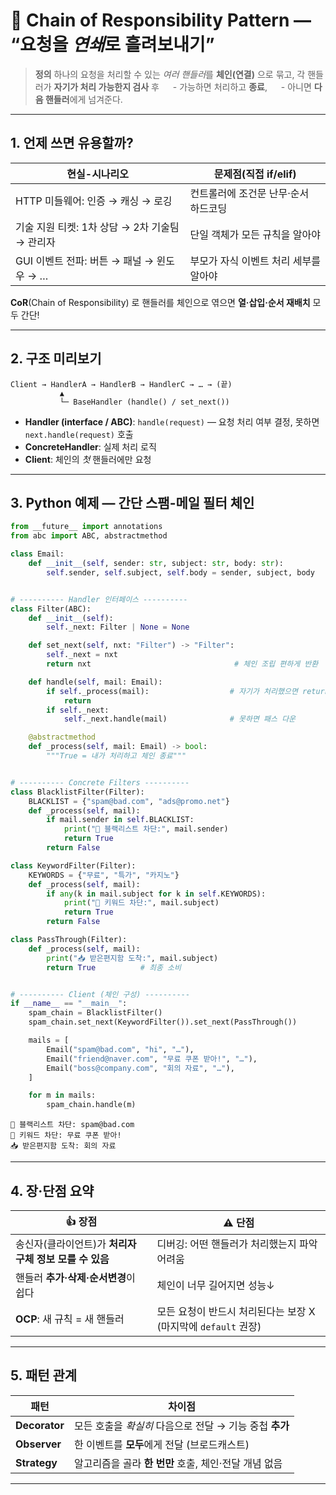 # 🔗 Chain of Responsibility Pattern — “요청을 *연쇄*로 흘려보내기”

> **정의**
> 하나의 요청을 처리할 수 있는 *여러 핸들러*를 **체인(연결)** 으로 묶고,
> 각 핸들러가 **자기가 처리 가능한지 검사** 후
>   - 가능하면 처리하고 **종료**,
>   - 아니면 **다음 핸들러**에게 넘겨준다.

---

## 1. 언제 쓰면 유용할까?

| 현실-시나리오                        | 문제점(직접 if/elif)       |
| ------------------------------ | --------------------- |
| HTTP 미들웨어: 인증 → 캐싱 → 로깅        | 컨트롤러에 조건문 난무·순서 하드코딩  |
| 기술 지원 티켓: 1차 상담 → 2차 기술팀 → 관리자 | 단일 객체가 모든 규칙을 알아야     |
| GUI 이벤트 전파: 버튼 → 패널 → 윈도우 → …  | 부모가 자식 이벤트 처리 세부를 알아야 |

**CoR**(Chain of Responsibility) 로
핸들러를 체인으로 엮으면 **열·삽입·순서 재배치** 모두 간단!

---

## 2. 구조 미리보기

```
Client → HandlerA → HandlerB → HandlerC → … → (끝)
           ▲
           └─ BaseHandler (handle() / set_next())
```

* **Handler (interface / ABC)**:
  `handle(request)` — 요청 처리 여부 결정, 못하면 `next.handle(request)` 호출
* **ConcreteHandler**: 실제 처리 로직
* **Client**: 체인의 *첫* 핸들러에만 요청

---

## 3. Python 예제 — 간단 **스팸-메일 필터** 체인

```python
from __future__ import annotations
from abc import ABC, abstractmethod

class Email:
    def __init__(self, sender: str, subject: str, body: str):
        self.sender, self.subject, self.body = sender, subject, body


# ---------- Handler 인터페이스 ----------
class Filter(ABC):
    def __init__(self):
        self._next: Filter | None = None

    def set_next(self, nxt: "Filter") -> "Filter":
        self._next = nxt
        return nxt                                # 체인 조립 편하게 반환

    def handle(self, mail: Email):
        if self._process(mail):                  # 자기가 처리했으면 return
            return
        if self._next:
            self._next.handle(mail)              # 못하면 패스 다운

    @abstractmethod
    def _process(self, mail: Email) -> bool:
        """True = 내가 처리하고 체인 종료"""


# ---------- Concrete Filters ----------
class BlacklistFilter(Filter):
    BLACKLIST = {"spam@bad.com", "ads@promo.net"}
    def _process(self, mail):
        if mail.sender in self.BLACKLIST:
            print("🚫 블랙리스트 차단:", mail.sender)
            return True
        return False

class KeywordFilter(Filter):
    KEYWORDS = {"무료", "특가", "카지노"}
    def _process(self, mail):
        if any(k in mail.subject for k in self.KEYWORDS):
            print("🔕 키워드 차단:", mail.subject)
            return True
        return False

class PassThrough(Filter):
    def _process(self, mail):
        print("📥 받은편지함 도착:", mail.subject)
        return True          # 최종 소비


# ---------- Client (체인 구성) ----------
if __name__ == "__main__":
    spam_chain = BlacklistFilter()
    spam_chain.set_next(KeywordFilter()).set_next(PassThrough())

    mails = [
        Email("spam@bad.com", "hi", "…"),
        Email("friend@naver.com", "무료 쿠폰 받아!", "…"),
        Email("boss@company.com", "회의 자료", "…"),
    ]

    for m in mails:
        spam_chain.handle(m)
```

```
🚫 블랙리스트 차단: spam@bad.com
🔕 키워드 차단: 무료 쿠폰 받아!
📥 받은편지함 도착: 회의 자료
```

---

## 4. 장·단점 요약

| 👍 장점                             | ⚠️ 단점                                     |
| --------------------------------- | ----------------------------------------- |
| 송신자(클라이언트)가 **처리자 구체 정보 모를 수 있음** | 디버깅: 어떤 핸들러가 처리했는지 파악 어려움                 |
| 핸들러 **추가·삭제·순서변경**이 쉽다            | 체인이 너무 길어지면 성능↓                           |
| **OCP**: 새 규칙 = 새 핸들러             | 모든 요청이 반드시 처리된다는 보장 X (마지막에 `default` 권장) |

---

## 5. 패턴 관계

| 패턴            | 차이점                                 |
| ------------- | ----------------------------------- |
| **Decorator** | 모든 호출을 *확실히* 다음으로 전달 → 기능 중첩 **추가** |
| **Observer**  | 한 이벤트를 **모두**에게 전달 (브로드캐스트)         |
| **Strategy**  | 알고리즘을 골라 **한 번만** 호출, 체인·전달 개념 없음   |

---
